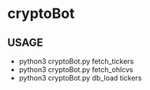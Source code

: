 # cryptoBot

## USAGE

- python3 cryptoBot.py fetch_tickers
- python3 cryptoBot.py fetch_ohlcvs
- python3 cryptoBot.py db_load tickers
